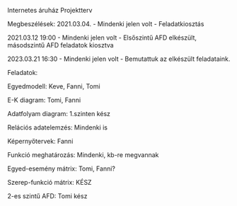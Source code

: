 Internetes áruház Projektterv 

Megbeszélések: 2021.03.04. - Mindenki jelen volt - Feladatkiosztás

2021.03.12 19:00 - Mindenki jelen volt - Elsőszintű AFD elkészült, másodszintű AFD feladatok kiosztva 

2023.03.21 16:30 - Mindenki jelen volt - Bemutattuk az elkészült feladataink.  

Feladatok: 

Egyedmodell: Keve, Fanni, Tomi

E-K diagram: Tomi, Fanni

Adatfolyam diagram: 1.szinten kész

Relációs adatelemzés: Mindenki is

Képernyőtervek: Fanni

Funkció meghatározás: Mindenki, kb-re megvannak 

Egyed-esemény mátrix: Tomi, Fanni?

Szerep-funkció mátrix: KÉSZ 

2-es szintű AFD: Tomi kész 

